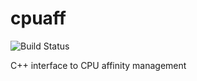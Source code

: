 # cpuaff

![Build Status](https://travis-ci.org/dcdillon/cpuaff.svg?branch=master)

C++ interface to CPU affinity management
